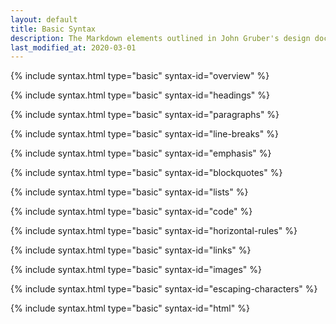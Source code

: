 ```yaml
---
layout: default
title: Basic Syntax
description: The Markdown elements outlined in John Gruber's design document.
last_modified_at: 2020-03-01
---
```


{% include syntax.html type="basic" syntax-id="overview" %}

{% include syntax.html type="basic" syntax-id="headings" %}

{% include syntax.html type="basic" syntax-id="paragraphs" %}

{% include syntax.html type="basic" syntax-id="line-breaks" %}

{% include syntax.html type="basic" syntax-id="emphasis" %}

{% include syntax.html type="basic" syntax-id="blockquotes" %}

{% include syntax.html type="basic" syntax-id="lists" %}

{% include syntax.html type="basic" syntax-id="code" %}

{% include syntax.html type="basic" syntax-id="horizontal-rules" %}

{% include syntax.html type="basic" syntax-id="links" %}

{% include syntax.html type="basic" syntax-id="images" %}

{% include syntax.html type="basic" syntax-id="escaping-characters" %}

{% include syntax.html type="basic" syntax-id="html" %}
